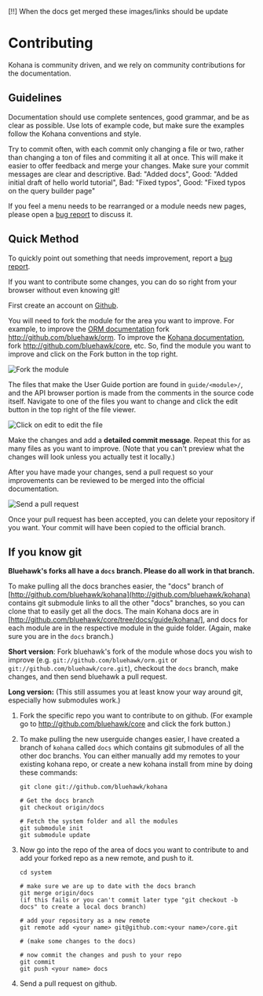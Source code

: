 [!!]  When the docs get merged these images/links should be update

# Contributing

Kohana is community driven, and we rely on community contributions for the documentation.

## Guidelines

Documentation should use complete sentences, good grammar, and be as clear as possible.  Use lots of example code, but make sure the examples follow the Kohana conventions and style.

Try to commit often, with each commit only changing a file or two, rather than changing a ton of files and commiting it all at once.  This will make it easier to offer feedback and merge your changes.   Make sure your commit messages are clear and descriptive.  Bad: "Added docs",  Good: "Added initial draft of hello world tutorial",  Bad: "Fixed typos",  Good: "Fixed typos on the query builder page"

If you feel a menu needs to be rearranged or a module needs new pages, please open a [bug report](http://dev.kohanaframework.org/projects/userguide3/issues/new) to discuss it.

## Quick Method

To quickly point out something that needs improvement, report a [bug report](http://dev.kohanaframework.org/projects/userguide3/issues/new).

If you want to contribute some changes, you can do so right from your browser without even knowing git!

First create an account on [Github](https://github.com/signup/free).

You will need to fork the module for the area you want to improve.  For example, to improve the [ORM documentation](../orm) fork <http://github.com/bluehawk/orm>.  To improve the [Kohana documentation](../kohana), fork <http://github.com/bluehawk/core>, etc.  So, find the module you want to improve and click on the Fork button in the top right.

![Fork the module](contrib-github-fork.png)

The files that make the User Guide portion are found in `guide/<module>/`, and the API browser portion is made from the comments in the source code itself.  Navigate to one of the files you want to change and click the edit button in the top right of the file viewer.

![Click on edit to edit the file](contrib-github-edit.png)

Make the changes and add a **detailed commit message**.  Repeat this for as many files as you want to improve. (Note that you can't preview what the changes will look unless you actually test it locally.)

After you have made your changes, send a pull request so your improvements can be reviewed to be merged into the official documentation.

![Send a pull request](contrib-github-pull.png)

Once your pull request has been accepted, you can delete your repository if you want.  Your commit will have been copied to the official branch.

## If you know git

**Bluehawk's forks all have a `docs` branch.  Please do all work in that branch.**

To make pulling all the docs branches easier, the "docs" branch of [http://github.com/bluehawk/kohana](http://github.com/bluehawk/kohana) contains git submodule links to all the other "docs" branches, so you can clone that to easily get all the docs.  The main Kohana docs are in [http://github.com/bluehawk/core/tree/docs/guide/kohana/], and docs for each module are in the respective module in the guide folder. (Again, make sure you are in the `docs` branch.)

**Short version**: Fork bluehawk's fork of the module whose docs you wish to improve (e.g. `git://github.com/bluehawk/orm.git` or `git://github.com/bluehawk/core.git`), checkout the `docs` branch, make changes, and then send bluehawk a pull request.

**Long version:**  (This still assumes you at least know your way around git, especially how submodules work.)

 1. Fork the specific repo you want to contribute to on github. (For example go to http://github.com/bluehawk/core and click the fork button.)

 1. To make pulling the new userguide changes easier, I have created a branch of `kohana` called `docs` which contains git submodules of all the other doc branchs.  You can either manually add my remotes to your existing kohana repo, or create a new kohana install from mine by doing these commands:
    
        git clone git://github.com/bluehawk/kohana
        
        # Get the docs branch
        git checkout origin/docs
        
        # Fetch the system folder and all the modules
        git submodule init
        git submodule update

 1. Now go into the repo of the area of docs you want to contribute to and add your forked repo as a new remote, and push to it.
 
        cd system
        
        # make sure we are up to date with the docs branch
        git merge origin/docs
        (if this fails or you can't commit later type "git checkout -b docs" to create a local docs branch)
        
        # add your repository as a new remote
        git remote add <your name> git@github.com:<your name>/core.git
        
        # (make some changes to the docs)
        
        # now commit the changes and push to your repo
        git commit
        git push <your name> docs

 1. Send a pull request on github.
